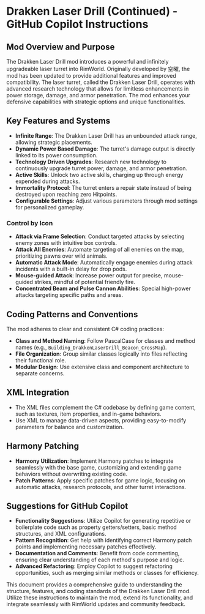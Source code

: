 # Drakken Laser Drill (Continued) - GitHub Copilot Instructions

## Mod Overview and Purpose
The Drakken Laser Drill mod introduces a powerful and infinitely upgradeable laser turret into RimWorld. Originally developed by 空曜, the mod has been updated to provide additional features and improved compatibility. The laser turret, called the Drakken Laser Drill, operates with advanced research technology that allows for limitless enhancements in power storage, damage, and armor penetration. The mod enhances your defensive capabilities with strategic options and unique functionalities.

## Key Features and Systems
- **Infinite Range**: The Drakken Laser Drill has an unbounded attack range, allowing strategic placements.
- **Dynamic Power Based Damage**: The turret's damage output is directly linked to its power consumption.
- **Technology Driven Upgrades**: Research new technology to continuously upgrade turret power, damage, and armor penetration.
- **Active Skills**: Unlock two active skills, charging up through energy expended during attacks.
- **Immortality Protocol**: The turret enters a repair state instead of being destroyed upon reaching zero Hitpoints.
- **Configurable Settings**: Adjust various parameters through mod settings for personalized gameplay.

### Control by Icon
- **Attack via Frame Selection**: Conduct targeted attacks by selecting enemy zones with intuitive box controls.
- **Attack All Enemies**: Automate targeting of all enemies on the map, prioritizing pawns over wild animals.
- **Automatic Attack Mode**: Automatically engage enemies during attack incidents with a built-in delay for drop pods.
- **Mouse-guided Attack**: Increase power output for precise, mouse-guided strikes, mindful of potential friendly fire.
- **Concentrated Beam and Pulse Cannon Abilities**: Special high-power attacks targeting specific paths and areas.
  
## Coding Patterns and Conventions
The mod adheres to clear and consistent C# coding practices:
- **Class and Method Naming**: Follow PascalCase for classes and method names (e.g., `Building_DrakkenLaserDrill_Beacon_CrossMap`).
- **File Organization**: Group similar classes logically into files reflecting their functional role.
- **Modular Design**: Use extensive class and component architecture to separate concerns.

## XML Integration
- The XML files complement the C# codebase by defining game content, such as textures, item properties, and in-game behaviors.
- Use XML to manage data-driven aspects, providing easy-to-modify parameters for balance and customization.

## Harmony Patching
- **Harmony Utilization**: Implement Harmony patches to integrate seamlessly with the base game, customizing and extending game behaviors without overwriting existing code.
- **Patch Patterns**: Apply specific patches for game logic, focusing on automatic attacks, research protocols, and other turret interactions.

## Suggestions for GitHub Copilot
- **Functionality Suggestions**: Utilize Copilot for generating repetitive or boilerplate code such as property getters/setters, basic method structures, and XML configurations.
- **Pattern Recognition**: Get help with identifying correct Harmony patch points and implementing necessary patches effectively.
- **Documentation and Comments**: Benefit from code commenting, ensuring clear understanding of each method's purpose and logic.
- **Advanced Refactoring**: Employ Copilot to suggest refactoring opportunities, such as merging similar methods or classes for efficiency.

This document provides a comprehensive guide to understanding the structure, features, and coding standards of the Drakken Laser Drill mod. Utilize these instructions to maintain the mod, extend its functionality, and integrate seamlessly with RimWorld updates and community feedback.
